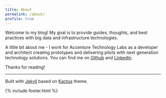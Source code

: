 ```yaml
---
title: About
permalink: /about/
profile: true
---
```


Welcome to my blog!  My goal is to provide guides, thoughts, and best practices with big data and infrastructure technologies.  

A little bit about me - I work for Accenture Technology Labs as a developer and architect creating prototypes and delivering pilots with next generation technology solutions.  You can find me on [Github](https://github.com/theckang) and [LinkedIn](https://www.linkedin.com/in/theckang).

Thanks for reading!

***

Built with [Jekyll](http://jekyllrb.com/) based on [Kactus](https://github.com/nickbalestra/kactus) theme.

{% include footer.html %}